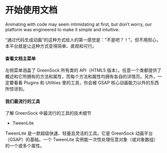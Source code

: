# 开始使用文档

Animating with code may seem intimidating at first, but don’t worry, our platform was engineered to make it simple and intuitive.

“通过代码生成动画”的这种方式给人的第一感觉是：“不是吧？！”。但不用担心，本平台就是让这种方式变得简单、直观和可行。

#### 查看文档主菜单

左侧菜单涵盖了 GreenSock 所有类的 API（HTML5 版本）。任意一个类都提供了概述和它所拥有的方法和属性，而每个方法和属性均拥有各自的详情页。另外，一定要看看 Plugins 和 Utilities 里的工具，你会被 GSAP 核心动画能力以外的东西所惊讶到。

#### 我们最流行的工具

了解 GreenSock 中最流行的工具的技术细节

*  TweenLite

TweenLite 是一款超级快速、轻量且灵活的工具。它是 GreenSock 动画平台（GSAP）的基础。一个 TweenLite 实例能一次性处理任意对象（或对象数组）的一个或多个属性。

